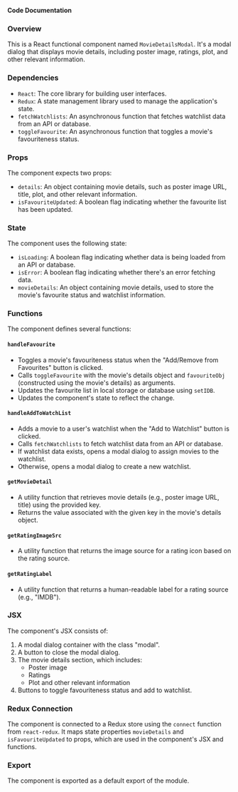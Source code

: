 **Code Documentation**

### Overview

This is a React functional component named `MovieDetailsModal`. It's a modal dialog that displays movie details, including poster image, ratings, plot, and other relevant information.

### Dependencies

* `React`: The core library for building user interfaces.
* `Redux`: A state management library used to manage the application's state.
* `fetchWatchlists`: An asynchronous function that fetches watchlist data from an API or database.
* `toggleFavourite`: An asynchronous function that toggles a movie's favouriteness status.

### Props

The component expects two props:

* `details`: An object containing movie details, such as poster image URL, title, plot, and other relevant information.
* `isFavouriteUpdated`: A boolean flag indicating whether the favourite list has been updated.

### State

The component uses the following state:

* `isLoading`: A boolean flag indicating whether data is being loaded from an API or database.
* `isError`: A boolean flag indicating whether there's an error fetching data.
* `movieDetails`: An object containing movie details, used to store the movie's favourite status and watchlist information.

### Functions

The component defines several functions:

#### `handleFavourite`

* Toggles a movie's favouriteness status when the "Add/Remove from Favourites" button is clicked.
* Calls `toggleFavourite` with the movie's details object and `favouriteObj` (constructed using the movie's details) as arguments.
* Updates the favourite list in local storage or database using `setIDB`.
* Updates the component's state to reflect the change.

#### `handleAddToWatchList`

* Adds a movie to a user's watchlist when the "Add to Watchlist" button is clicked.
* Calls `fetchWatchlists` to fetch watchlist data from an API or database.
* If watchlist data exists, opens a modal dialog to assign movies to the watchlist.
* Otherwise, opens a modal dialog to create a new watchlist.

#### `getMovieDetail`

* A utility function that retrieves movie details (e.g., poster image URL, title) using the provided key.
* Returns the value associated with the given key in the movie's details object.

#### `getRatingImageSrc`

* A utility function that returns the image source for a rating icon based on the rating source.

#### `getRatingLabel`

* A utility function that returns a human-readable label for a rating source (e.g., "IMDB").

### JSX

The component's JSX consists of:

1. A modal dialog container with the class "modal".
2. A button to close the modal dialog.
3. The movie details section, which includes:
	* Poster image
	* Ratings
	* Plot and other relevant information
4. Buttons to toggle favouriteness status and add to watchlist.

### Redux Connection

The component is connected to a Redux store using the `connect` function from `react-redux`. It maps state properties `movieDetails` and `isFavouriteUpdated` to props, which are used in the component's JSX and functions.

### Export

The component is exported as a default export of the module.